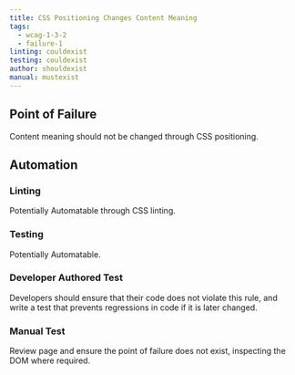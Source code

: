 ```yaml
---
title: CSS Positioning Changes Content Meaning
tags: 
  - wcag-1-3-2
  - failure-1
linting: couldexist
testing: couldexist
author: shouldexist
manual: mustexist
---
```


## Point of Failure

Content meaning should not be changed through CSS positioning.

## Automation

### Linting

Potentially Automatable through CSS linting.

### Testing

Potentially Automatable.

### Developer Authored Test

Developers should ensure that their code does not violate this rule, and write a test that prevents regressions in code if it is later changed.

### Manual Test

Review page and ensure the point of failure does not exist, inspecting the DOM where required.
